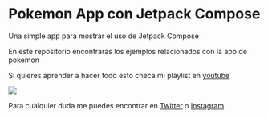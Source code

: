 # Pokemon App con Jetpack Compose
Una simple app para mostrar el uso de Jetpack Compose

En este repositorio encontrarás los ejemplos relacionados con la app de pokemon

Si quieres aprender a hacer todo esto checa mi playlist en [youtube](https://youtu.be/O5AoFbN2eFQ)

![](https://i.ibb.co/kSD153Y/pokemon4.png)

Para cualquier duda me puedes encontrar en [Twitter](https://twitter.com/saulmaos) o [Instagram](https://www.instagram.com/saulmaos/)